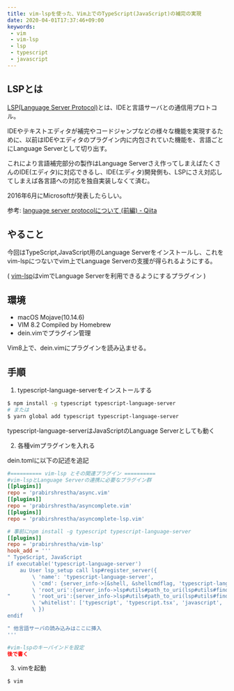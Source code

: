 ```yaml
---
title: vim-lspを使った、Vim上でのTypeScript(JavaScript)の補完の実現
date: 2020-04-01T17:37:46+09:00
keywords:
 - vim
 - vim-lsp
 - lsp
 - typescript
 - javascript
---
```



## LSPとは

[LSP(Language Server Protocol)](https://github.com/Microsoft/language-server-protocol)とは、IDEと言語サーバとの通信用プロトコル。

IDEやテキストエディタが補完やコードジャンプなどの様々な機能を実現するために、以前はIDEやエディタのプラグイン内に内包されていた機能を、言語ごとにLanguage Serverとして切り出す。

これにより言語補完部分の製作はLanguage Serverさえ作ってしまえばたくさんのIDE(エディタ)に対応できるし、IDE(エディタ)開発側も、LSPにさえ対応してしまえば各言語への対応を独自実装しなくて済む。

2016年6月にMicrosoftが発表したらしい。

参考: [language server protocolについて (前編) - Qiita](https://qiita.com/atsushieno/items/ce31df9bd88e98eec5c4)


## やること

今回はTypeScript,JavaScript用のLanguage Serverをインストールし、これをvim-lspにつないでvim上でLanguage Serverの支援が得られるようにする。

( [vim-lsp](https://github.com/prabirshrestha/vim-lsp)はvimでLanguage Serverを利用できるようにするプラグイン )

## 環境

- macOS Mojave(10.14.6)
- VIM 8.2  Compiled by Homebrew
- dein.vimでプラグイン管理

Vim8上で、dein.vimにプラグインを読み込ませる。

## 手順

1. typescript-language-serverをインストールする

```sh
$ npm install -g typescript typescript-language-server
# または
$ yarn global add typescript typescript-language-server
```

typescript-language-serverはJavaScriptのLanguage Serverとしても動く

2. 各種vimプラグインを入れる

dein.tomlに以下の記述を追記

```dein.toml
#========== vim-lsp とその関連プラグイン ==========
#vim-lspとLanguage Serverの連携に必要なプラグイン群
[[plugins]]
repo = 'prabirshrestha/async.vim'
[[plugins]]
repo = 'prabirshrestha/asyncomplete.vim'
[[plugins]]
repo = 'prabirshrestha/asyncomplete-lsp.vim'

# 事前にnpm install -g typescript typescript-language-server 
[[plugins]]
repo = 'prabirshrestha/vim-lsp'
hook_add = '''
" TypeScript, JavaScript
if executable('typescript-language-server')
    au User lsp_setup call lsp#register_server({
        \ 'name': 'typescript-language-server',
        \ 'cmd': {server_info->[&shell, &shellcmdflag, 'typescript-language-server --stdio']},
        \ 'root_uri':{server_info->lsp#utils#path_to_uri(lsp#utils#find_nearest_parent_file_directory(lsp#utils#get_buffer_path(), 'package.json'))},
"       \ 'root_uri':{server_info->lsp#utils#path_to_uri(lsp#utils#find_nearest_parent_file_directory(lsp#utils#get_buffer_path(), 'tsconfig.json'))},
        \ 'whitelist': ['typescript', 'typescript.tsx', 'javascript', 'javascript.jsx'],
        \ })
endif

" 他言語サーバの読み込みはここに挿入
'''

#vim-lspのキーバインドを設定
後で書く
```

3. vimを起動

```sh
$ vim
```

